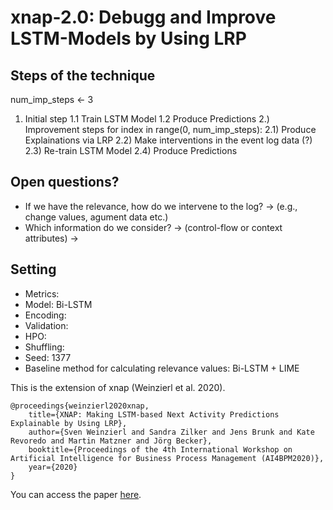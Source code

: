 # xnap-2.0: Debugg and Improve LSTM-Models by Using LRP


## Steps of the technique
num_imp_steps <- 3
1. Initial step
1.1 Train LSTM Model
1.2 Produce Predictions
2.) Improvement steps
for index in range(0, num_imp_steps):
    2.1) Produce Explainations via LRP
    2.2) Make interventions in the event log data (?)
    2.3) Re-train LSTM Model
    2.4) Produce Predictions

## Open questions?
- If we have the relevance, how do we intervene to the log? -> (e.g., change values, agument data etc.)
- Which information do we consider? -> (control-flow or context attributes) ->  

## Setting
- Metrics:
- Model: Bi-LSTM
- Encoding:
- Validation:
- HPO:
- Shuffling:
- Seed: 1377
- Baseline method for calculating relevance values: Bi-LSTM + LIME


This is the extension of xnap (Weinzierl et al. 2020).
```
@proceedings{weinzierl2020xnap,
    title={XNAP: Making LSTM-based Next Activity Predictions Explainable by Using LRP},
    author={Sven Weinzierl and Sandra Zilker and Jens Brunk and Kate Revoredo and Martin Matzner and Jörg Becker},
    booktitle={Proceedings of the 4th International Workshop on Artificial Intelligence for Business Process Management (AI4BPM2020)},
    year={2020}
}

```

You can access the paper [here](https://www.researchgate.net/publication/342918341_XNAP_Making_LSTM-based_Next_Activity_Predictions_Explainable_by_Using_LRP).
